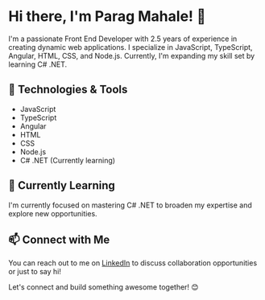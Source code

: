 # Hi there, I'm Parag Mahale! 👋

I'm a passionate Front End Developer with 2.5 years of experience in creating dynamic web applications. I specialize in JavaScript, TypeScript, Angular, HTML, CSS, and Node.js. Currently, I'm expanding my skill set by learning C# .NET.

## 🔧 Technologies & Tools

- JavaScript
- TypeScript
- Angular
- HTML
- CSS
- Node.js
- C# .NET (Currently learning)

## 🌱 Currently Learning

I'm currently focused on mastering C# .NET to broaden my expertise and explore new opportunities.

## 📫 Connect with Me

You can reach out to me on [LinkedIn](https://www.linkedin.com/in/parag-mahale/) to discuss collaboration opportunities or just to say hi!

Let's connect and build something awesome together! 😊
